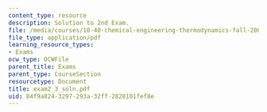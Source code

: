 ```yaml
---
content_type: resource
description: Solution to 2nd Exam.
file: /media/courses/10-40-chemical-engineering-thermodynamics-fall-2003/84f9a8243297293a32ff2828101fef8e_exam2_3_soln.pdf
file_type: application/pdf
learning_resource_types:
- Exams
ocw_type: OCWFile
parent_title: Exams
parent_type: CourseSection
resourcetype: Document
title: exam2_3_soln.pdf
uid: 84f9a824-3297-293a-32ff-2828101fef8e
---
```

